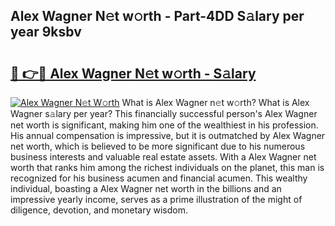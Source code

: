 ## Alex Wagner N𝚎t w𝚘rth - Part-4DD S𝚊lary per year 9ksbv

# <h2><a href="http://gc1luc.nevu.top/?p=Alex+Wagner">🔗 👉🔴 Alex Wagner N𝚎t w𝚘rth - S𝚊lary</a></h2>

[![Alex Wagner N𝚎t W𝚘rth](https://i.imgur.com/Oavwk0R.jpeg)](http://gc1luc.nevu.top/?p=Alex+Wagner)
What is Alex Wagner n𝚎t w𝚘rth? What is Alex Wagner s𝚊lary per year?
This financially successful person's Alex Wagner net worth is significant, making him one of the wealthiest in his profession. His annual compensation is impressive, but it is outmatched by Alex Wagner net worth, which is believed to be more significant due to his numerous business interests and valuable real estate assets. With a Alex Wagner net worth that ranks him among the richest individuals on the planet, this man is recognized for his business acumen and financial acumen. This wealthy individual, boasting a Alex Wagner net worth in the billions and an impressive yearly income, serves as a prime illustration of the might of diligence, devotion, and monetary wisdom.
